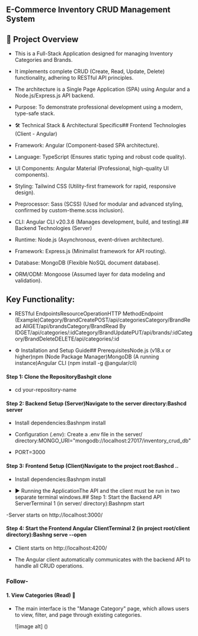 
## E-Commerce Inventory CRUD Management System

## 🚀 Project Overview 

  - This is a Full-Stack Application designed for managing Inventory Categories and Brands.

 - It implements complete CRUD (Create, Read, Update, Delete) functionality, adhering to RESTful API principles.
 
 - The architecture is a Single Page Application (SPA) using Angular and a Node.js/Express.js API backend.
   
 - Purpose: To demonstrate professional development using a modern, type-safe stack.
 
 - 🛠️ Technical Stack & Architectural Specifics## Frontend Technologies (Client - Angular)
   
 - Framework: Angular (Component-based SPA architecture).
   
 - Language: TypeScript (Ensures static typing and robust code quality).
   
 - UI Components: Angular Material (Professional, high-quality UI components).
   
 - Styling: Tailwind CSS (Utility-first framework for rapid, responsive design).
   
 - Preprocessor: Sass (SCSS) (Used for modular and advanced styling, confirmed by custom-theme.scss inclusion).
   
 - CLI: Angular CLI v20.3.6 (Manages development, build, and testing).## Backend Technologies (Server)
   
 - Runtime: Node.js (Asynchronous, event-driven architecture).
   
 - Framework: Express.js (Minimalist framework for API routing).
   
 - Database: MongoDB (Flexible NoSQL document database).
   
 - ORM/ODM: Mongoose (Assumed layer for data modeling and validation).
 
 ## Key Functionality: 
 
 - RESTful EndpointsResourceOperationHTTP MethodEndpoint (Example)Category/BrandCreatePOST/api/categoriesCategory/BrandRead AllGET/api/brandsCategory/BrandRead By IDGET/api/categories/:idCategory/BrandUpdatePUT/api/brands/:idCategory/BrandDeleteDELETE/api/categories/:id
 
 - ⚙️ Installation and Setup Guide## PrerequisitesNode.js (v18.x or higher)npm (Node Package Manager)MongoDB (A running instance)Angular CLI (npm install -g @angular/cli)
   
#### Step 1: Clone the RepositoryBashgit clone <your-repository-url>

- cd your-repository-name

#### Step 2: Backend Setup (Server)Navigate to the server directory:Bashcd server 

- Install dependencies:Bashnpm install

- Configuration (.env): Create a .env file in the server/ directory:MONGO_URI="mongodb://localhost:27017/inventory_crud_db"

- PORT=3000

#### Step 3: Frontend Setup (Client)Navigate to the project root:Bashcd ..

- Install dependencies:Bashnpm install
  
- ▶️ Running the ApplicationThe API and the client must be run in two separate terminal windows.## Step 1: Start the Backend API ServerTerminal 1 (in server/ directory):Bashnpm start

-Server starts on http://localhost:3000/

#### Step 4: Start the Frontend Angular ClientTerminal 2 (in project root/client directory):Bashng serve --open

- Client starts on http://localhost:4200/

- The Angular client automatically communicates with the backend API to handle all CRUD operations.

### Follow-

#### 1. View Categories (Read) 🧐

- The main interface is the "Manage Category" page, which allows users to view, filter, and page through existing categories.

  ![image alt] ()

